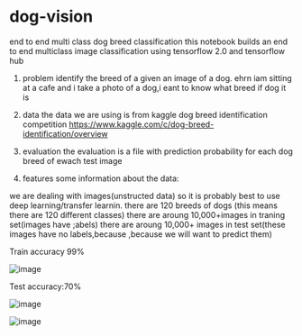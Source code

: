 # dog-vision


end to end multi class dog breed classification
this notebook builds an end to end multiclass image classification using tensorflow 2.0 and tensorflow hub

1. problem
identify the breed of a given an image of a dog. ehrn iam sitting at a cafe and i take a photo of a dog,i eant to know what breed if dog it is

2. data
the data we are using is from kaggle dog breed identification competition https://www.kaggle.com/c/dog-breed-identification/overview

3. evaluation
the evaluation is a file with prediction probability for each dog breed of ewach test image

4. features
some information about the data:

we are dealing with images(unstructed data) so it is probably best to use deep learning/transfer learnin.
there are 120 breeds of dogs (this means there are 120 different classes)
there are aroung 10,000+images in traning set(images have ;abels)
there are aroung 10,000+ images in test set(these images have no labels,because ,because we will want to predict them)

Train accuracy 99%

![image](https://user-images.githubusercontent.com/97779349/215776373-372e02d0-c227-4f8d-9646-78fc07589119.png)


Test accuracy:70%

![image](https://user-images.githubusercontent.com/97779349/215776460-15938a9a-ca6b-4644-9d6f-309dfb41cc22.png)


![image](https://user-images.githubusercontent.com/97779349/215776559-63f4b090-59cb-4b56-aa88-2ea7153a4ad0.png)
